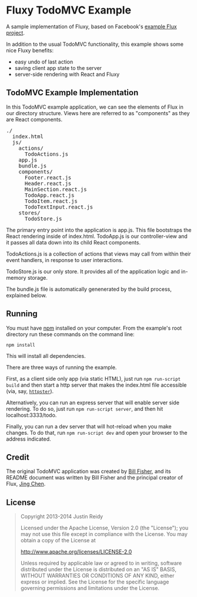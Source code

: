 # Fluxy TodoMVC Example
A sample implementation of Fluxy, based on Facebook's [example Flux
project](https://github.com/facebook/react/tree/master/examples/todomvc-flux).

In addition to the usual TodoMVC functionality, this example shows some nice Fluxy benefits:

* easy undo of last action
* saving client app state to the server
* server-side rendering with React and Fluxy

## TodoMVC Example Implementation

In this TodoMVC example application, we can see the elements of Flux in our directory structure.  Views here are referred to as "components" as they are React components.

<pre>
./
  index.html
  js/
    actions/
      TodoActions.js
    app.js
    bundle.js
    components/
      Footer.react.js
      Header.react.js
      MainSection.react.js
      TodoApp.react.js
      TodoItem.react.js
      TodoTextInput.react.js
    stores/
      TodoStore.js
</pre>

The primary entry point into the application is app.js.  This file bootstraps
the React rendering inside of index.html.  TodoApp.js is our controller-view
and it passes all data down into its child React components.

TodoActions.js is a collection of actions that views may call from within their
event handlers, in response to user interactions.

TodoStore.js is our only store.  It provides all of the application logic and
in-memory storage.

The bundle.js file is automatically genenerated by the build process, explained
below.

## Running

You must have [npm](https://www.npmjs.org/) installed on your computer.
From the example's root directory run these commands on the command line:

    npm install

This will install all dependencies.

There are three ways of running the example.

First, as a client side only app (via static HTML), just run `npm run-script build` and
then start a http server that makes the index.html file accessible (via, say, [`httpster`](https://github.com/SimbCo/httpster)).

Alternatively, you can run an express server that will enable server side rendering. To do so,
just run `npm run-script server`, and then hit localhost:3333/todo.

Finally, you can run a dev server that will hot-reload when you make changes.
To do that, run `npm run-script dev` and open your browser to the address indicated.

## Credit

The original TodoMVC application was created by [Bill
Fisher](https://www.facebook.com/bill.fisher.771), and its README document was
written by Bill Fisher and the principal creator of Flux, [Jing
Chen](https://www.facebook.com/jing).


## License

> Copyright 2013-2014 Justin Reidy
>
> Licensed under the Apache License, Version 2.0 (the "License");
> you may not use this file except in compliance with the License.
> You may obtain a copy of the License at
>
> http://www.apache.org/licenses/LICENSE-2.0
>
> Unless required by applicable law or agreed to in writing, software
> distributed under the License is distributed on an "AS IS" BASIS,
> WITHOUT WARRANTIES OR CONDITIONS OF ANY KIND, either express or implied.
> See the License for the specific language governing permissions and
> limitations under the License.
